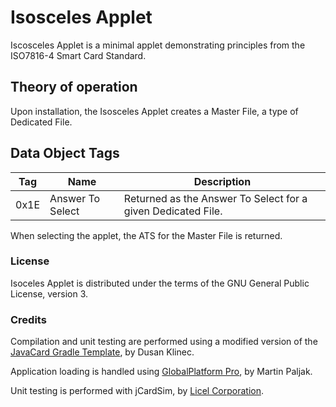 # Isosceles Applet

Iscosceles Applet is a minimal applet demonstrating principles from the ISO7816-4 Smart Card Standard.

## Theory of operation

Upon installation, the Isosceles Applet creates a Master File, a type of Dedicated File.

## Data Object Tags
| Tag  | Name             | Description                                                   |
| ---- | ---------------- | ------------------------------------------------------------- |
| 0x1E | Answer To Select | Returned as the Answer To Select for a given Dedicated File.  |

When selecting the applet, the ATS for the Master File is returned.


### License
Isoceles Applet is distributed under the terms of the GNU General Public License, version 3.

### Credits
Compilation and unit testing are performed using a modified version of the [JavaCard Gradle Template](https://github.com/crocs-muni/javacard-gradle-template-edu/blob/master/LICENSE), by Dusan Klinec.

Application loading is handled using [GlobalPlatform Pro](https://github.com/martinpaljak/GlobalPlatformPro), by Martin Paljak.

Unit testing is performed with jCardSim, by [Licel Corporation](https://licelus.com/).
